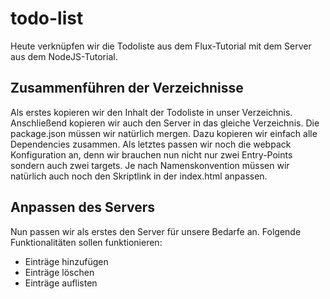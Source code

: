 # todo-list
Heute verknüpfen wir die Todoliste aus dem Flux-Tutorial mit dem Server aus dem NodeJS-Tutorial.

## Zusammenführen der Verzeichnisse
Als erstes kopieren wir den Inhalt der Todoliste in unser Verzeichnis.
Anschließend kopieren wir auch den Server in das gleiche Verzeichnis.
Die package.json müssen wir natürlich mergen. Dazu kopieren wir einfach alle Dependencies zusammen.
Als letztes passen wir noch die webpack Konfiguration an, denn wir brauchen nun nicht nur zwei Entry-Points sondern auch zwei targets.
Je nach Namenskonvention müssen wir natürlich auch noch den Skriptlink in der index.html anpassen.

## Anpassen des Servers
Nun passen wir als erstes den Server für unsere Bedarfe an.
Folgende Funktionalitäten sollen funktionieren:
- Einträge hinzufügen
- Einträge löschen
- Einträge auflisten